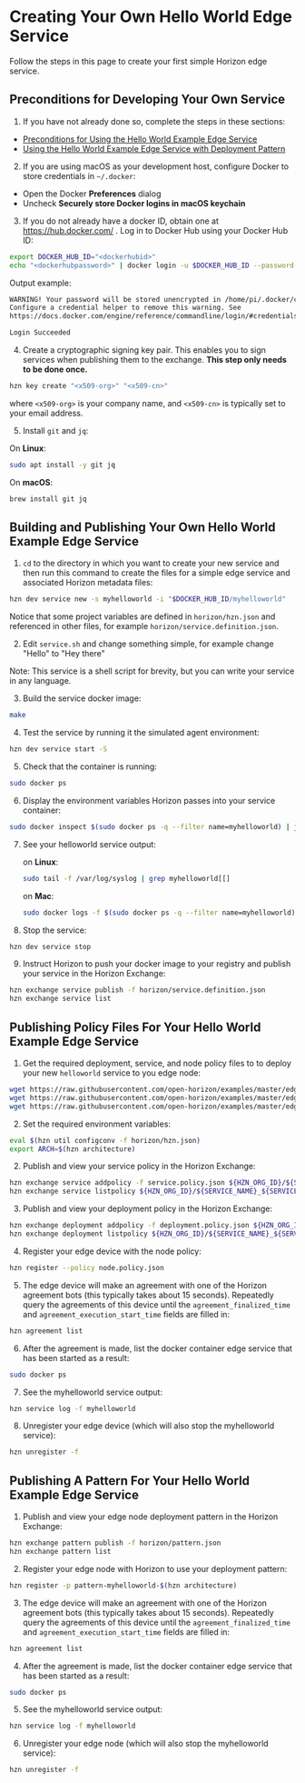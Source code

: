 # Creating Your Own Hello World Edge Service

Follow the steps in this page to create your first simple Horizon edge service.

## Preconditions for Developing Your Own Service

1. If you have not already done so, complete the steps in these sections:

  - [Preconditions for Using the Hello World Example Edge Service](README.md#preconditions)
  - [Using the Hello World Example Edge Service with Deployment Pattern](README.md#using-helloworld-pattern)

2. If you are using macOS as your development host, configure Docker to store credentials in `~/.docker`:

  - Open the Docker **Preferences** dialog
  - Uncheck **Securely store Docker logins in macOS keychain**

3. If you do not already have a docker ID, obtain one at https://hub.docker.com/ . Log in to Docker Hub using your Docker Hub ID:

  ```bash
  export DOCKER_HUB_ID="<dockerhubid>"
  echo "<dockerhubpassword>" | docker login -u $DOCKER_HUB_ID --password-stdin
  ```

  Output example:

  ```bash
  WARNING! Your password will be stored unencrypted in /home/pi/.docker/config.json.
  Configure a credential helper to remove this warning. See
  https://docs.docker.com/engine/reference/commandline/login/#credentials-store

  Login Succeeded
  ```

4. Create a cryptographic signing key pair. This enables you to sign services when publishing them to the exchange. **This step only needs to be done once.**

  ```bash
  hzn key create "<x509-org>" "<x509-cn>"
  ```

  where `<x509-org>` is your company name, and `<x509-cn>` is typically set to your email address.

5. Install `git` and `jq`:

  On **Linux**:

  ```bash
  sudo apt install -y git jq
  ```

  On **macOS**:

  ```bash
  brew install git jq
  ```

## <a id=build-publish-your-hw> Building and Publishing Your Own Hello World Example Edge Service

1. `cd` to the directory in which you want to create your new service and then run this command to create the files for a simple edge service and associated Horizon metadata files:

  ```bash
  hzn dev service new -s myhelloworld -i "$DOCKER_HUB_ID/myhelloworld"
  ```

  Notice that some project variables are defined in `horizon/hzn.json` and referenced in other files, for example `horizon/service.definition.json`.

2. Edit `service.sh` and change something simple, for example change "Hello" to "Hey there"

  Note: This service is a shell script for brevity, but you can write your service in any language.

3. Build the service docker image:

  ```bash
  make
  ```

4. Test the service by running it the simulated agent environment:

  ```bash
  hzn dev service start -S
  ```

5. Check that the container is running:

  ```bash
  sudo docker ps
  ```

6. Display the environment variables Horizon passes into your service container:

  ```bash
  sudo docker inspect $(sudo docker ps -q --filter name=myhelloworld) | jq '.[0].Config.Env'
  ```

7. See your helloworld service output:

   on **Linux**:

   ```bash
   sudo tail -f /var/log/syslog | grep myhelloworld[[]
   ```

   on **Mac**:

   ```bash
   sudo docker logs -f $(sudo docker ps -q --filter name=myhelloworld)
   ```

8. Stop the service:

  ```bash
  hzn dev service stop
  ```

9. Instruct Horizon to push your docker image to your registry and publish your service in the Horizon Exchange:

  ```bash
  hzn exchange service publish -f horizon/service.definition.json
  hzn exchange service list
  ```

## Publishing Policy Files For Your Hello World Example Edge Service

1. Get the required deployment, service, and node policy files to to deploy your new `helloworld` service to you edge node:
  ```bash
  wget https://raw.githubusercontent.com/open-horizon/examples/master/edge/services/helloworld/policy/node.policy.json
  wget https://raw.githubusercontent.com/open-horizon/examples/master/edge/services/helloworld/policy/service.policy.json
  wget https://raw.githubusercontent.com/open-horizon/examples/master/edge/services/helloworld/policy/deployment.policy.json
  ```
2. Set the required environment variables:
  ```bash
  eval $(hzn util configconv -f horizon/hzn.json)
  export ARCH=$(hzn architecture)
  ```

2. Publish and view your service policy in the Horizon Exchange:
  ```bash
  hzn exchange service addpolicy -f service.policy.json ${HZN_ORG_ID}/${SERVICE_NAME}_${SERVICE_VERSION}_${ARCH}
  hzn exchange service listpolicy ${HZN_ORG_ID}/${SERVICE_NAME}_${SERVICE_VERSION}_${ARCH}
  ```

3. Publish and view your deployment policy in the Horizon Exchange:
  ```bash
  hzn exchange deployment addpolicy -f deployment.policy.json ${HZN_ORG_ID}/${SERVICE_NAME}_${SERVICE_VERSION}
  hzn exchange deployment listpolicy ${HZN_ORG_ID}/${SERVICE_NAME}_${SERVICE_VERSION}
  ```

4. Register your edge device with the node policy:
  ```bash
  hzn register --policy node.policy.json
  ```
  
5. The edge device will make an agreement with one of the Horizon agreement bots (this typically takes about 15 seconds). Repeatedly query the agreements of this device until the `agreement_finalized_time` and `agreement_execution_start_time` fields are filled in:

  ```bash
  hzn agreement list
  ```

6. After the agreement is made, list the docker container edge service that has been started as a result:

  ```bash
  sudo docker ps
  ```

7. See the myhelloworld service output:

  ``` bash
  hzn service log -f myhelloworld
  ```

8. Unregister your edge device (which will also stop the myhelloworld service):

  ```bash
  hzn unregister -f
  ```
  
## Publishing A Pattern For Your Hello World Example Edge Service

1. Publish and view your edge node deployment pattern in the Horizon Exchange:

  ```bash
  hzn exchange pattern publish -f horizon/pattern.json
  hzn exchange pattern list
  ```

2. Register your edge node with Horizon to use your deployment pattern:

  ```bash
  hzn register -p pattern-myhelloworld-$(hzn architecture)
  ```

3. The edge device will make an agreement with one of the Horizon agreement bots (this typically takes about 15 seconds). Repeatedly query the agreements of this device until the `agreement_finalized_time` and `agreement_execution_start_time` fields are filled in:

  ```bash
  hzn agreement list
  ```

4. After the agreement is made, list the docker container edge service that has been started as a result:

  ```bash
  sudo docker ps
  ```

5. See the myhelloworld service output:

``` bash
hzn service log -f myhelloworld
```

6. Unregister your edge node (which will also stop the myhelloworld service):

  ```bash
  hzn unregister -f
  ```
